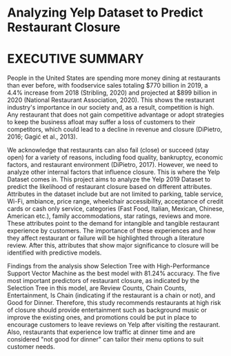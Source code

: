 # Analyzing Yelp Dataset to Predict Restaurant Closure

# EXECUTIVE SUMMARY

People in the United States are spending more money dining at restaurants than ever before, with foodservice sales totaling $770 billion in 2019, a 4.4% increase from 2018 (Stribling, 2020) and projected at $899 billion in 2020 (National Restaurant Association, 2020). This shows the restaurant industry's importance in our society and, as a result, competition is high. Any restaurant that does not gain competitive advantage or adopt strategies to keep the business afloat may suffer a loss of customers to their competitors, which could lead to a decline in revenue and closure (DiPietro, 2016; Gagić et al., 2013).

We acknowledge that restaurants can also fail (close) or succeed (stay open) for a variety of reasons, including food quality, bankruptcy, economic factors, and restaurant environment (DiPietro, 2017). However, we need to analyze other internal factors that influence closure. This is where the Yelp Dataset comes in. This project aims to analyze the Yelp 2019 Dataset to predict the likelihood of restaurant closure based on different attributes. Attributes in the dataset include but are not limited to parking, table service, Wi-Fi, ambiance, price range, wheelchair accessibility, acceptance of credit cards or cash only service, categories (Fast Food, Italian, Mexican, Chinese, American etc.), family accommodations, star ratings, reviews and more. These attributes point to the demand for intangible and tangible restaurant experience by customers. The importance of these experiences and how they affect restaurant or failure will be highlighted through a literature review. After this, attributes that show major significance to closure will be identified with predictive models.

Findings from the analysis show Selection Tree with High-Performance Support Vector Machine as the best model with 81.24% accuracy. The five most important predictors of restaurant closure, as indicated by the Selection Tree in this model, are Review Counts, Chain Counts, Entertainment, Is Chain (indicating if the restaurant is a chain or not), and Good for Dinner. Therefore, this study recommends restaurants at high risk of closure should provide entertainment such as background music or improve the existing ones, and promotions could be put in place to encourage customers to leave reviews on Yelp after visiting the restaurant. Also, restaurants that experience low traffic at dinner time and are considered "not good for dinner" can tailor their menu options to suit customer needs.
